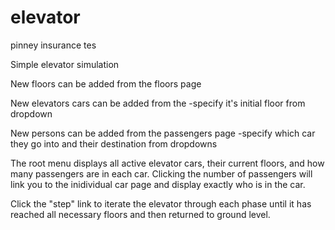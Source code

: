 # elevator
pinney insurance tes

Simple elevator simulation

 New floors can be added from the floors page

 New elevators cars can be added from the
	-specify it's initial floor from dropdown

 New persons can be added from the passengers page
	-specify which car they go into and their destination from dropdowns

The root menu displays all active elevator cars, their current floors, and how many passengers are in each car.  Clicking the number of passengers will link you to the inidividual car page and display exactly who is in the car.  

Click the "step" link to iterate the elevator through each phase until it has reached all necessary floors and then returned to ground level.


